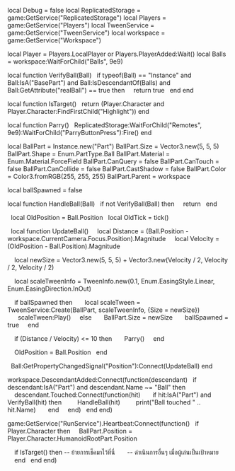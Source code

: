 local Debug = false
local ReplicatedStorage = game:GetService("ReplicatedStorage")
local Players = game:GetService("Players")
local TweenService = game:GetService("TweenService")
local workspace = game:GetService("Workspace")

local Player = Players.LocalPlayer or Players.PlayerAdded:Wait()
local Balls = workspace:WaitForChild("Balls", 9e9)

local function VerifyBall(Ball)
  if typeof(Ball) == "Instance" and Ball:IsA("BasePart") and Ball:IsDescendantOf(Balls) and Ball:GetAttribute("realBall") == true then
    return true
  end
end

local function IsTarget()
  return (Player.Character and Player.Character:FindFirstChild("Highlight"))
end

local function Parry()
  ReplicatedStorage:WaitForChild("Remotes", 9e9):WaitForChild("ParryButtonPress"):Fire()
end

local BallPart = Instance.new("Part")
BallPart.Size = Vector3.new(5, 5, 5)
BallPart.Shape = Enum.PartType.Ball
BallPart.Material = Enum.Material.ForceField
BallPart.CanQuery = false
BallPart.CanTouch = false
BallPart.CanCollide = false
BallPart.CastShadow = false
BallPart.Color = Color3.fromRGB(255, 255, 255)
BallPart.Parent = workspace

local ballSpawned = false

local function HandleBall(Ball)
  if not VerifyBall(Ball) then
    return
  end

  local OldPosition = Ball.Position
  local OldTick = tick()

  local function UpdateBall()
    local Distance = (Ball.Position - workspace.CurrentCamera.Focus.Position).Magnitude
    local Velocity = (OldPosition - Ball.Position).Magnitude

    local newSize = Vector3.new(5, 5, 5) + Vector3.new(Velocity / 2, Velocity / 2, Velocity / 2)

    local scaleTweenInfo = TweenInfo.new(0.1, Enum.EasingStyle.Linear, Enum.EasingDirection.InOut)

    if ballSpawned then
      local scaleTween = TweenService:Create(BallPart, scaleTweenInfo, {Size = newSize})
      scaleTween:Play()
    else
      BallPart.Size = newSize
      ballSpawned = true
    end

    if (Distance / Velocity) <= 10 then
      Parry()
    end

    OldPosition = Ball.Position
  end

  Ball:GetPropertyChangedSignal("Position"):Connect(UpdateBall)
end

workspace.DescendantAdded:Connect(function(descendant)
  if descendant:IsA("Part") and descendant.Name ~= "Ball" then
    descendant.Touched:Connect(function(hit)
      if hit:IsA("Part") and VerifyBall(hit) then
        HandleBall(hit)
        print("Ball touched " .. hit.Name)
      end
    end)
  end
end)

game:GetService("RunService").Heartbeat:Connect(function()
  if Player.Character then
    BallPart.Position = Player.Character.HumanoidRootPart.Position

    if IsTarget() then  -- ย้ายการเช็คมาไว้ที่นี่
      -- ดำเนินการอื่นๆ เมื่อผู้เล่นเป็นเป้าหมาย
    end
  end
end)
